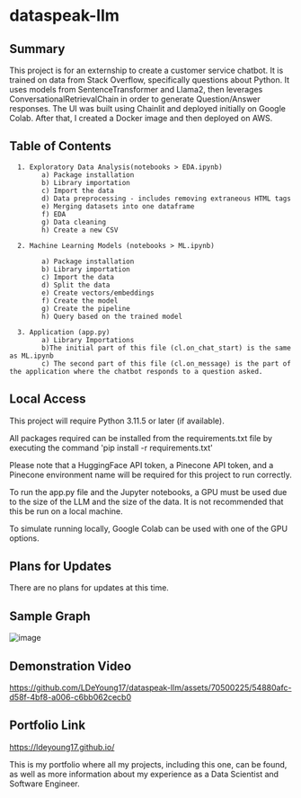 # dataspeak-llm

<h2>Summary</h2>

This project is for an externship to create a customer service chatbot. It is trained on data from Stack Overflow, specifically questions about Python. It uses models from SentenceTransformer and Llama2, then leverages ConversationalRetrievalChain in order to generate Question/Answer responses. The UI was built using Chainlit and deployed initially on Google Colab. After that, I created a Docker image and then deployed on AWS.


<h2>Table of Contents</h2>

      1. Exploratory Data Analysis(notebooks > EDA.ipynb)
            a) Package installation
            b) Library importation
            c) Import the data
            d) Data preprocessing - includes removing extraneous HTML tags
            e) Merging datasets into one dataframe
            f) EDA
            g) Data cleaning
            h) Create a new CSV
      
      2. Machine Learning Models (notebooks > ML.ipynb)
            
            a) Package installation
            b) Library importation
            c) Import the data
            d) Split the data
            e) Create vectors/embeddings
            f) Create the model
            g) Create the pipeline
            h) Query based on the trained model

      3. Application (app.py)
            a) Library Importations
            b)The initial part of this file (cl.on_chat_start) is the same as ML.ipynb
            c) The second part of this file (cl.on_message) is the part of the application where the chatbot responds to a question asked.
      

<h2>Local Access</h2>

This project will require Python 3.11.5 or later (if available).

All packages required can be installed from the requirements.txt file by executing the command 'pip install -r requirements.txt'

Please note that a HuggingFace API token, a Pinecone API token, and a Pinecone environment name will be required for this project to run correctly.

To run the app.py file and the Jupyter notebooks, a GPU must be used due to the size of the LLM and the size of the data. It is not recommended that this be run on a local machine.

To simulate running locally, Google Colab can be used with one of the GPU options.

<h2>Plans for Updates</h2>

There are no plans for updates at this time.

<h2>Sample Graph</h2>

![image](https://github.com/LDeYoung17/dataspeak-llm/assets/70500225/7dd6482c-4ad2-4c71-9876-df71c2234190)

<h2>Demonstration Video</h2>

https://github.com/LDeYoung17/dataspeak-llm/assets/70500225/54880afc-d58f-4bf8-a006-c6bb062cecb0


<h2>Portfolio Link</h2>

https://ldeyoung17.github.io/

This is my portfolio where all my projects, including this one, can be found, as well as more information about my experience as a Data Scientist and Software Engineer.
